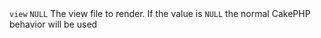 <tr>
	<td><code>view</code></td>
	<td><code>NULL</code></td>
	<td>The view file to render. If the value is <code>NULL</code> the normal CakePHP behavior will be used</td>
</tr>
